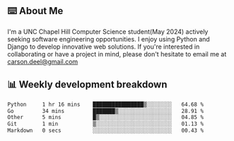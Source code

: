 ## ⌨️ About Me
I'm a UNC Chapel Hill Computer Science student(May 2024) actively seeking software engineering opportunities. I enjoy using Python and Django to develop innovative web solutions. If you're interested in collaborating or have a project in mind, please don't hesitate to email me at carson.deel@gmail.com

## 📊 Weekly development breakdown

<!--START_SECTION:waka-->

```txt
Python     1 hr 16 mins    ████████████████▒░░░░░░░░   64.68 %
Go         34 mins         ███████▒░░░░░░░░░░░░░░░░░   28.91 %
Other      5 mins          █▒░░░░░░░░░░░░░░░░░░░░░░░   04.85 %
Git        1 min           ▒░░░░░░░░░░░░░░░░░░░░░░░░   01.13 %
Markdown   0 secs          ░░░░░░░░░░░░░░░░░░░░░░░░░   00.43 %
```

<!--END_SECTION:waka-->
